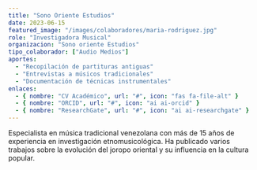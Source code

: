 ```yaml
---
title: "Sono Oriente Estudios"
date: 2023-06-15
featured_image: "/images/colaboradores/maria-rodriguez.jpg"
role: "Investigadora Musical"
organizacion: "Sono oriente Estudios"
tipo_colaborador: ["Audio Medios"]
aportes:
  - "Recopilación de partituras antiguas"
  - "Entrevistas a músicos tradicionales"
  - "Documentación de técnicas instrumentales"
enlaces:
  - { nombre: "CV Académico", url: "#", icon: "fas fa-file-alt" }
  - { nombre: "ORCID", url: "#", icon: "ai ai-orcid" }
  - { nombre: "ResearchGate", url: "#", icon: "ai ai-researchgate" }
---
```


Especialista en música tradicional venezolana con más de 15 años de experiencia en investigación etnomusicológica. Ha publicado varios trabajos sobre la evolución del joropo oriental y su influencia en la cultura popular.